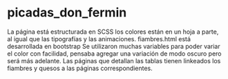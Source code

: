 # picadas_don_fermin
La página está estructurada en SCSS los colores están en un hoja a parte, al igual que las tipografías y las animaciones.
fiambres.html está desarrollada en bootstrap 
Se utilizaron muchas variables para poder variar el color con facilidad, pensaba agregar una variación de modo oscuro pero será más adelante.
Las páginas que detallan las tablas tienen linkeados los fiambres y quesos a las páginas correspondientes. 
